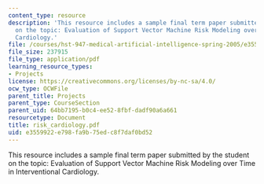 ```yaml
---
content_type: resource
description: 'This resource includes a sample final term paper submitted by the student
  on the topic: Evaluation of Support Vector Machine Risk Modeling over Time in Interventional
  Cardiology.'
file: /courses/hst-947-medical-artificial-intelligence-spring-2005/e3559922e798fa9b75edc8f7daf0bd52_risk_cardiology.pdf
file_size: 237915
file_type: application/pdf
learning_resource_types:
- Projects
license: https://creativecommons.org/licenses/by-nc-sa/4.0/
ocw_type: OCWFile
parent_title: Projects
parent_type: CourseSection
parent_uid: 64bb7195-b0c4-ee52-8fbf-dadf90a6a661
resourcetype: Document
title: risk_cardiology.pdf
uid: e3559922-e798-fa9b-75ed-c8f7daf0bd52
---
```

This resource includes a sample final term paper submitted by the student on the topic: Evaluation of Support Vector Machine Risk Modeling over Time in Interventional Cardiology.